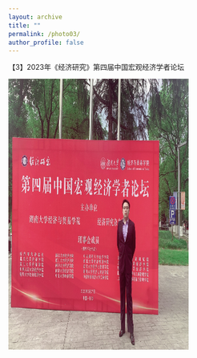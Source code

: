 ```yaml
---
layout: archive
title: ""
permalink: /photo03/
author_profile: false
---
```


【3】2023年《经济研究》第四届中国宏观经济学者论坛

<img src="/images/photo_changsha.jpg" height="540" width="360">

